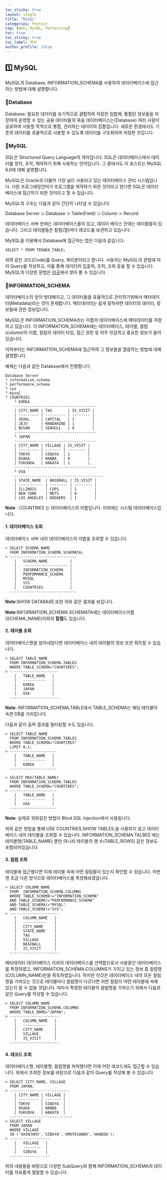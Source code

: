 ```yaml
---
toc_sticky: true
layout: single
title: "MySQL"
categories: Pentest
tag: [Web, MySQL, Pentesting]
toc: true
toc_sticky: true
toc_label: 목차
author_profile: false
---
```


## 1️⃣ MySQL

MySQL의 Database, INFORMATION_SCHEMA를 사용하여 데이터베이스에 접근하는 방법에 대해 설명합니다.



### 📜**Database**

Database: 필요한 데이터를 유기적으로 결합하여 저장한 집합체: 통합된 정보들을 저장하여 운영할 수 있는 공용 데이터들의 묶음
데이터베이스는(Database) 여러 사람이 공유하여 사용할 목적으로 통합, 관리하는 데이터의 집합입니다. 새로운 환경에서도 기존의 데이터를 효율적으로 사용할 수 있도록 데이터를 구조화하여 저장한 것입니다.



### 📜**MySQL**

SQL은 Structured Query Language의 약자입니다. SQL은 데이터베이스에서 데이터를 정의, 조작, 제어하기 위해 사용하는 언어입니다. 그 중에서도 이 포스트는 MySQL 8.0에 대해 설명합니다.

MySQL은 Oracle과 더불어 가장 널리 사용되고 있는 데이터베이스 관리 시스템입니다. 다른 프로그래밍언어가 프로그램을 제작하기 위한 것이라고 한다면 SQL은 데이터베이스에 접근하기 위한 것이라고 할 수 있습니다.

MySQL의 구조는 다음과 같이 간단히 나타낼 수 있습니다.

Database Server ⊃ Database ⊃ Table(Field) ⊃ Column ⊃ Record


데이터베이스 서버 안에는 데이터베이스들이 있고, 데이터 베이스 안에는 테이블들이 있습니다. 그리고 테이블들은 칼럼(열)마다 레코드를 보관하고 있습니다.

MySQL을 이용해서 Database에 접근하는 법은 다음과 같습니다.

```
SELECT * FROM TERADA_TABLE;
```

위와 같은 코드(Code)를 Query, 쿼리문이라고 합니다. 사용자는 MySQL의 문법에 따라 Query를 작성하고, 이를 통해 데이터의 입출력, 조작, 조회 등을 할 수 있습니다. MySQL의 다양한 문법은 [이곳](https://dev.mysql.com/doc/refman/8.0/en/sql-syntax.html)에서 찾아 볼 수 있습니다.



### 📜**INFORMATION_SCHEMA**

데이터베이스의 양이 방대해지고, 그 데이터들을 효율적으로 관리하기위해서 메타데이터(Metadata)라는 것이 존재합니다. 메타데이터는 쉽게 말하자면 데이터의 데이터, 정보들에 관한 정보입니다.

MySQL은 INFORMATION_SCHEMA라는 이름의 데이터베이스에 메타데이터를 저장하고 있습니다. 이 INFORMATION_SCHEMA에는 데이터베이스, 테이블, 컬럼(column)의 이름, 컬럼의 데이터 타입, 접근 권한 등 아주 민감하고 중요한 정보가 들어있습니다.

이하부터는 INFORMATION_SCHEMA에 접근하여 그 정보들을 열람하는 방법에 대해 설명합니다.

예제는 다음과 같은 Database에서 진행합니다.

```
Database Server
└ information_schema
└ performance_schema
└ sys
└ mysql
└ COUNTRIES
    └ KOREA
    -------------------------------------
    | CITY_NAME | TAG       | IS_VISIT |
    | --------- | --------- | -------- |
    | SEOUL     | CAPITAL   | 1        |
    | JEJU      | MANDARINE | 1        |
    | BUSAN     | SEAGULL   | 0        |
    -------------------------------------
    └ JAPAN
    -------------------------------------
    | CITY_NAME | VILLAGE | IS_VISIT |
    | --------- | ------- | -------- |
    | TOKYO     | SIBUYA  | 1        |
    | OSAKA     | NANBA   | 0        |
    | FUKUOKA   | HAKATA  | 1        |
    -------------------------------------
    └ USA
    ----------------------------------------
    | STATE_NAME  | BASEBALL | IS_VISIT |
    | ----------- | -------- | -------- |
    | ILLINOIS    | CUPS     | 1        |
    | NEW YORK    | METS     | 0        |
    | LOS ANGELES | DODGERS  | 1        |
```

**Note** : COUNTRIES 는 데이터베이스의 이름입니다. 이외에는 시스템 데이터베이스입니다.



#### **1. 데이터베이스 조회**

데이터베이스 서버 내의 데이터베이스의 이름을 조회할 수 있습니다.

```
> SELECT SCHEMA_NAME 
  FROM INFORMATION_SCHEMA.SCHEMATA;
> ------------------------------
    |   SCHEMA_NAME          |
    |   -------------------- | 
    |   INFORMATION_SCHEMA   |
    |   PERFORMANCE_SCHEMA   |
    |   MYSQL                | 
    |   SYS                  |
    |   COUNTRIES            |
  ------------------------------
```

**Note**:SHOW DATABASE;또한 위와 같은 결과를 보입니다.

**Note**:INFORMATION_SCHEMA.SCHEMATA에는 데이터베이스이름(SCHEMA_NAME)이외의 **칼럼**도 있습니다.



#### **2. 테이블 조회**

데이터베이스명을 알아내었다면 데이터베이스 내의 테이블의 정보 또한 획득할 수 있습니다.

```
> SELECT TABLE_NAME 
  FROM INFORMATION_SCHEMA.TABLES 
  WHERE TABLE_SCHEMA="COUNTIRES";
> ----------------------
    |   TABLE_NAME   |
    |   ----------   | 
    |   KOREA        |
    |   JAPAN        |
    |   USA          | 
  ----------------------
```

**Note**: INFORMATION_SCHEMA.TABLE에서 TABLE_SCHEMA는 해당 테이블이 속한 DB를 가리킵니다.

다음과 같이 출력 결과를 필터링할 수도 있습니다.

```
> SELECT TABLE_NAME 
  FROM INFORMATION_SCHEMA.TABLES 
  WHERE TABLE_SCHEMA="COUNTIRES" 
  LIMIT 0,1;
> ---------------------
    |   TABLE_NAME   |
    |   ----------   | 
    |   KOREA        |
  ---------------------
 
> SELECT MAX(TABLE_NAME) 
  FROM INFORMATION_SCHEMA.TABLES 
  WHERE TABLE_SCHEMA="COUNTIRES";
> ---------------------
    |   TABLE_NAME   |
    |   ----------   | 
    |   USA          |
  ---------------------
```

**Note**: 실제로 위와같은 방법이 Blind SQL Injection에서 사용됩니다.

위와 같은 방법을 통해 USE COUNTRIES;SHOW TABLES;을 사용하지 않고 데이터베이스 내의 테이블을 조회할 수 있습니다. INFORMATION_SCHEMA.TALBES 에는 테이블명(TABLE_NAME) 뿐만 아니라 테이블의 행 수(TABLE_ROWS) 같은 정보도 포함되어있습니다.



#### **3. 컬럼 조회**

테이블에 접근했다면 이제 테이블 속에 어떤 컬럼들이 있는지 확인할 수 있습니다. 이번엔 조금 다른 방식으로 데이터베이스를 특정해보겠습니다.

```
> SELECT COLUMN_NAME 
  FROM  INFORMATION_SCHEMA.COLUMNS 
  WHERE TABLE_SCHEMA!="INFORMATION_SCHEMA" 
  AND TABLE_SCHEMA!="PERFORMANCE_SCHEMA" 
  AND TABLE_SCHEMA!="MYSQL" 
  AND TABLE_SCHEMA!="SYS";
> ----------------------
    |   COLUMN_NAME   |
    |   ----------    | 
    |   CITY_NAME     |
    |   STATE_NAME    |
    |   TAG           |
    |   VILLAGE       |
    |   BASEBALL      |
    |   IS_VISIT      |
  ----------------------
```

메타데이터 데이터베이스 이외의 데이터베이스를 선택함으로서 사용중인 데이터베이스를 특정하였고, INFORMATION_SCHEMA.COLUMNS가 가지고 있는 정보 중 컬럼명(COLUMN_NAME)만을 획득하였습니다. 하지만 이것은 데이터베이스 내의 모든 컬럼명을 가져오는 것으로 테이블마다 컬럼명이 다르다면 어떤 컬럼이 어떤 테이블에 속해 있는지 알 수 없을 것입니다. 따라서 특정한 테이블의 컬럼명을 가져오기 위해서 다음과 같은 Query를 작성할 수 있습니다.

```
> SELECT COLUMN_NAME 
  FROM INFORMATION_SCHEMA.COLUMNS 
  WHERE TABLE_NAME="JAPAN";
> ----------------------
    |   COLUMN_NAME   |
    |   ----------    | 
    |   CITY_NAME     |
    |   VILLAGE       |
    |   IS_VISIT      |
  ----------------------
```



#### **4. 레코드 조회**

데이터베이스명, 테이블명, 컬럼명을 파악했다면 이제 어떤 레코드에도 접근할 수 있습니다. 위에서 조회한 정보를 바탕으로 다음과 같이 Query를 작성해 볼 수 있습니다.

```
> SELECT CITY_NAME, VILLAGE
  FROM JAPAN;
> ---------------------------
    | CITY_NAME | VILLAGE |
    | --------- | ------- |
    | TOKYO     | SIBUYA  |
    | OSAKA     | NANBA   |
    | FUKUOKA   | HAKATA  |
  ----------------------------
> SELECT VILLAGE 
  FROM JAPAN 
  WHERE VILLAGE 
  IN ('SHINJUKU','SIBUYA','OMOTESANDO','HANEDA');
> ------------------
    |   VILLAGE   |
    |   --------  | 
    |   SIBUYA    |
  ------------------
```

위의 내용들을 바탕으로 다양한 SubQuery와 함께 INFORMATION_SCHEMA의 데이터를 자유롭게 열람할 수 있습니다.

